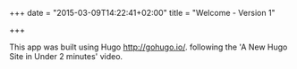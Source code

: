 +++
date = "2015-03-09T14:22:41+02:00"
title = "Welcome - Version 1"

+++

This app was built using Hugo http://gohugo.io/. following the 'A New Hugo Site in Under 2 minutes' video.

